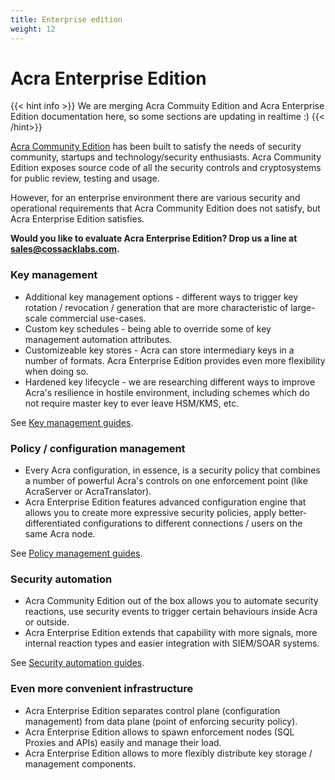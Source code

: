```yaml
---
title: Enterprise edition
weight: 12
---
```


# Acra Enterprise Edition

{{< hint info >}}
We are merging Acra Commuity Edition and Acra Enterprise Edition documentation here, so some sections are updating in realtime :)
{{< /hint>}}

[Acra Community Edition](https://github.com/cossacklabs/acra) has been built to satisfy the needs of security community, startups and technology/security enthusiasts. Acra Community Edition exposes source code of all the security controls and cryptosystems for public review, testing and usage. 

However, for an enterprise environment there are various security and operational requirements that Acra Community Edition does not satisfy, but Acra Enterprise Edition satisfies.


**Would you like to evaluate Acra Enterprise Edition? Drop us a line at [sales@cossacklabs.com](mailto:sales@cossacklabs.com).**


### Key management

  * Additional key management options - different ways to trigger key rotation / revocation / generation that are more characteristic of large-scale commercial use-cases. 
  * Custom key schedules - being able to override some of key management automation attributes. 
  * Customizeable key stores - Acra can store intermediary keys in a number of formats. Acra Enterprise Edition provides even more flexibility when doing so. 
  * Hardened key lifecycle - we are researching different ways to improve Acra's resilience in hostile environment, including schemes which do not require master key to ever leave HSM/KMS, etc. 

See [Key management guides](/acra/security-controls/key-management/).

### Policy / configuration management

  * Every Acra configuration, in essence, is a security policy that combines a number of powerful Acra's controls on one enforcement point (like AcraServer or AcraTranslator).
  * Acra Enterprise Edition features advanced configuration engine that allows you to create more expressive security policies, apply better-differentiated configurations to different connections / users on the same Acra node. 

See [Policy management guides](/acra/configuring-maintaining/policies-enterprise/).


### Security automation

  * Acra Community Edition out of the box allows you to automate security reactions, use security events to trigger certain behaviours inside Acra or outside. 
  * Acra Enterprise Edition extends that capability with more signals, more internal reaction types and easier integration with SIEM/SOAR systems. 


See [Security automation guides](/acra/security-controls/programmatic-reactions/).


### Even more convenient infrastructure

  * Acra Enterprise Edition separates control plane (configuration management) from data plane (point of enforcing security policy).
  * Acra Enterprise Edition allows to spawn enforcement nodes (SQL Proxies and APIs) easily and manage their load.
  * Acra Enterprise Edition allows to more flexibly distribute key storage / management components.